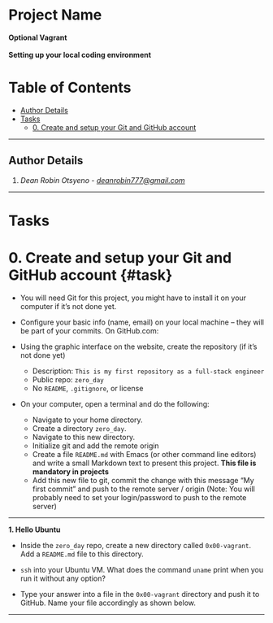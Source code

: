 # Project Name
**Optional Vagrant**
<br></br>
**Setting up your local coding environment**
# Table of Contents
- [Author Details](#author-details)
- [Tasks](#tasks)
	- [0. Create and setup your Git and GitHub account](#task)
---
## Author Details
1. *Dean Robin Otsyeno - deanrobin777@gmail.com*
---
# Tasks
# 0. Create and setup your Git and GitHub account {#task}
- You will need Git for this project, you might have to install it on your computer if it’s not done yet.

- Configure your basic info (name, email) on your local machine – they will be part of your commits.
On GitHub.com:

- Using the graphic interface on the website, create the repository (if it’s not done yet)
	- Description: `This is my first repository as a full-stack engineer`
	- Public repo: `zero_day`
	- No `README`, `.gitignore`, or license
- On your computer, open a terminal and do the following:

	- Navigate to your home directory.
	- Create a directory `zero_day`.
	- Navigate to this new directory.
	- Initialize git and add the remote origin
	- Create a file `README.md` with Emacs (or other command line editors) and write a small Markdown text to present this project. **This file is mandatory in projects**
	- Add this new file to git, commit the change with this message “My first commit” and push to the remote server / origin (Note: You will probably need to set your login/password to push to the remote server)
---
**1. Hello Ubuntu**
- Inside the `zero_day` repo, create a new directory called `0x00-vagrant`. Add a `README.md` file to this directory.

- `ssh` into your Ubuntu VM. What does the command `uname` print when you run it without any option?

- Type your answer into a file in the `0x00-vagrant` directory and push it to GitHub. Name your file accordingly as shown below.
---
